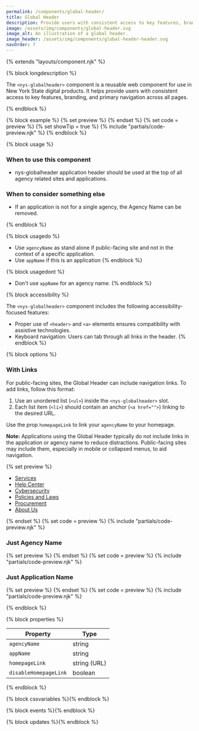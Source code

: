 ```yaml
---
permalink: /components/global-header/
title: Global Header
description: Provide users with consistent access to key features, branding, and primary navigation across all pages.
image: /assets/img/components/global-header.svg
image_alt: An illustration of a global header.
image_header: /assets/img/components/global-header-header.svg
navOrder: 7
---
```


{% extends "layouts/component.njk" %}


{% block longdescription %}

The `<nys-globalheader>` component is a reusable web component for use in New York State digital products. It helps provide users with consistent access to key features, branding, and primary navigation across all pages.

{% endblock %}

{% block example %}
  {% set preview %}<nys-globalheader appName="User Registration Form" agencyName="Office of Information Technology Services">
</nys-globalheader>{% endset %}
  {% set code = preview %}
  {% set showTip = true %}
  {% include "partials/code-preview.njk" %}
{% endblock %}

{% block usage %}

### When to use this component
 - nys-globalheader application header should be used at the top of all agency related sites and applications.
 ### When to consider something else
 - If an application is not for a single agency, the Agency Name can be removed.

{% endblock %}

{% block usagedo %}

 - Use `agencyName` as stand alone if public-facing site and not in the context of a specific application.
 - Use `appName` if this is an application
{% endblock %}

{% block usagedont %}

  - Don't use `appName` for an agency name.
{% endblock %}

{% block accessibility %}

The `<nys-globalheader>` component includes the following accessibility-focused features:

- Proper use of `<header>` and `<a>` elements ensures compatibility with assistive technologies.
- Keyboard navigation: Users can tab through all links in the header.
{% endblock %}

{% block options %}

### With Links

For public-facing sites, the Global Header can include navigation links. To add links, follow this format:

1. Use an unordered list (`<ul>`) inside the `<nys-globalheader>` slot. 
2. Each list item (`<li>`) should contain an anchor (`<a href="">`) linking to the desired URL.

Use the prop `homepageLink` to link your `agencyName` to your homepage.

**Note:** Applications using the Global Header typically do not include links in the application or agency name to reduce distractions. Public-facing sites may include them, especially in mobile or collapsed menus, to aid navigation.

  {% set preview %}<nys-globalheader homepageLink="https://ny.gov" agencyName="Office of Information Technology Services">
  <ul>
    <li><a href="https://its.ny.gov/services">Services</a></li>
    <li><a href="https://its.ny.gov/get-help">Help Center</a></li>
    <li><a href="https://its.ny.gov/cybersecurity">Cybersecurity</a></li>
    <li><a href="https://its.ny.gov/policies">Policies and Laws</a></li>
    <li><a href="https://its.ny.gov/procurement">Procurement</a></li>
    <li><a href="https://its.ny.gov/about-us">About Us</a></li>
  </ul>
</nys-globalheader>{% endset %}
  {% set code = preview %}
  {% include "partials/code-preview.njk" %}

### Just Agency Name
  {% set preview %}<nys-globalheader disableHomepageLink agencyName="Office of Information Technology Services">
</nys-globalheader>{% endset %}
  {% set code = preview %}
  {% include "partials/code-preview.njk" %}

### Just Application Name
  {% set preview %}<nys-globalheader disableHomepageLink appName="NYS Employee Portal">
</nys-globalheader>{% endset %}
  {% set code = preview %}
  {% include "partials/code-preview.njk" %}

{% endblock %}

{% block properties %}

<table>
  <thead>
    <tr>
      <th>Property</th>
      <th>Type</th>
    </tr>
  </thead>
  <tbody>
    <tr>
      <td><code>agencyName</code></td>
      <td>string</td>
    </tr>
    <tr>
      <td><code>appName</code></td>
      <td>string</td>
    </tr>
    <tr>
      <td><code>homepageLink</code></td>
      <td>string (URL)</td>
    </tr>
    <tr>
      <td><code>disableHomepageLink</code></td>
      <td>boolean</td>
    </tr>
  </tbody>
</table>

{% endblock %}

{% block cssvariables %}{% endblock %}

{% block events %}{% endblock %}

{% block updates %}{% endblock %}
